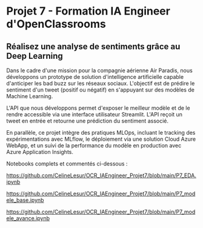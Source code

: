 # Projet 7 - Formation IA Engineer d'OpenClassrooms

## Réalisez une analyse de sentiments grâce au Deep Learning

Dans le cadre d'une mission pour la compagnie aérienne Air Paradis, nous développons un prototype de solution d'intelligence artificielle capable d'anticiper les bad buzz sur les réseaux sociaux. L'objectif est de prédire le sentiment d'un tweet (positif ou négatif) en s'appuyant sur des modèles de Machine Learning.

L'API que nous développons permet d'exposer le meilleur modèle et de le rendre accessible via une interface utilisateur Streamlit. L'API reçoit un tweet en entrée et retourne une prédiction du sentiment associé.

En parallèle, ce projet intègre des pratiques MLOps, incluant le tracking des expérimentations avec MLflow, le déploiement via une solution Cloud Azure WebApp, et un suivi de la performance du modèle en production avec Azure Application Insights.


Notebooks complets et commentés ci-dessous :

https://github.com/CelineLesur/OCR_IAEngineer_Projet7/blob/main/P7_EDA.ipynb

https://github.com/CelineLesur/OCR_IAEngineer_Projet7/blob/main/P7_modele_base.ipynb

https://github.com/CelineLesur/OCR_IAEngineer_Projet7/blob/main/P7_modele_avance.ipynb
